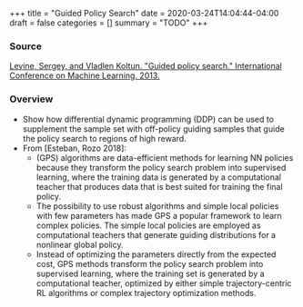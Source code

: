 +++
title = "Guided Policy Search"
date = 2020-03-24T14:04:44-04:00
draft = false
categories = []
summary = "TODO"
+++

### Source
[Levine, Sergey, and Vladlen Koltun. "Guided policy search." International Conference on Machine Learning. 2013.](http://proceedings.mlr.press/v28/levine13.pdf)

### Overview
* Show how differential dynamic programming (DDP) can be used to supplement the sample set with off-policy guiding samples that guide the policy search to regions of high reward.
* From [Esteban, Rozo 2018]:
    * (GPS) algorithms are data-efficient methods for learning NN policies because they transform the policy search problem into supervised learning, where the training data is generated by a computational teacher that produces data that is best suited for training the final policy.
    * The possibility to use robust algorithms and simple local policies with few parameters has made GPS a popular framework to learn complex policies. The simple local policies are employed as computational teachers that generate guiding distributions for a nonlinear global policy.
    * Instead of optimizing the parameters directly from the expected cost, GPS methods transform the policy search problem into supervised learning, where the training set is generated by a computational teacher, optimized by either simple trajectory-centric RL algorithms or complex trajectory optimization methods.
